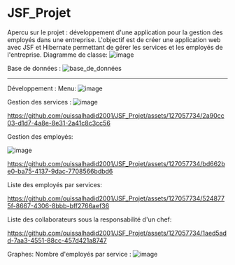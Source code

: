 # JSF_Projet
Apercu sur le projet :
développement d'une application pour la gestion
des employés dans une entreprise. L'objectif est de créer une application web avec JSF
et Hibernate permettant de gérer les services et les employés de l'entreprise.
Diagramme de classe:
![image](https://github.com/ouissalhadid2001/JSF_Projet/assets/127057734/6ada0838-09c4-4dc6-8db7-0ed8458712be)

Base de données :
![base_de_données](https://github.com/ouissalhadid2001/JSF_Projet/assets/127057734/be1d1cb9-9371-4875-a452-6bc46ae9815a)

-----------------------------------------------------------------------------------------------------------------------
Développement :
Menu: 
![image](https://github.com/ouissalhadid2001/JSF_Projet/assets/127057734/ae4eae20-ad25-4ff4-bd6d-cddfcf21ae2c)

Gestion des services :
![image](https://github.com/ouissalhadid2001/JSF_Projet/assets/127057734/1bfa0326-262b-47ac-85d5-8d1fde913ba7)




https://github.com/ouissalhadid2001/JSF_Projet/assets/127057734/2a90cc03-d1d7-4a8e-8e31-2a41c8c3cc56




Gestion des employés:

![image](https://github.com/ouissalhadid2001/JSF_Projet/assets/127057734/2f2176ae-c9f2-437d-939b-b894b73e26aa)


https://github.com/ouissalhadid2001/JSF_Projet/assets/127057734/bd662be0-ba75-4137-9dac-7708566bdbd6


Liste des employés par services:


https://github.com/ouissalhadid2001/JSF_Projet/assets/127057734/5248775f-8667-4306-8bbb-bff2766aef36


Liste des collaborateurs sous la responsabilité d'un chef:


https://github.com/ouissalhadid2001/JSF_Projet/assets/127057734/1aed5add-7aa3-4551-88cc-457d421a8747


Graphes:
Nombre d'employés par service :
![image](https://github.com/ouissalhadid2001/JSF_Projet/assets/127057734/a26cb7c2-b79f-4317-a2c5-70978d1aa693)


